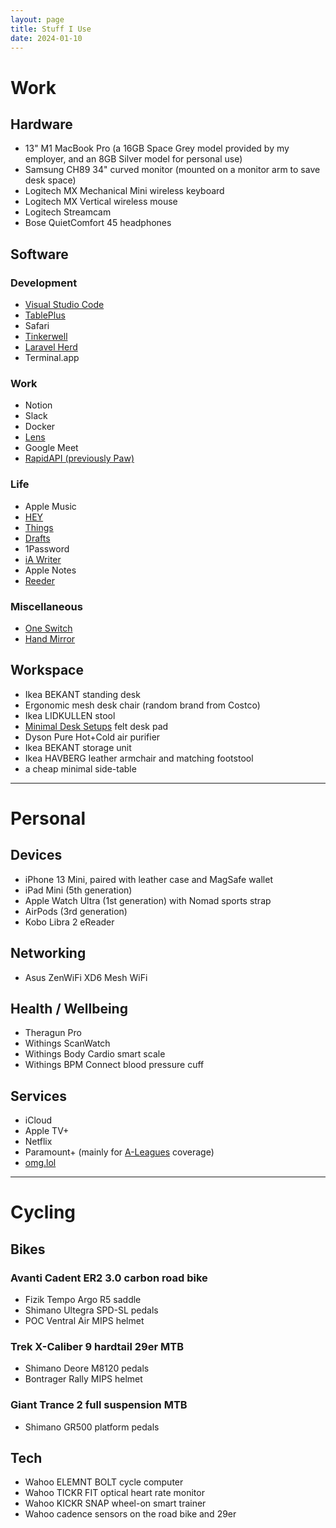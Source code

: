 ```yaml
---
layout: page
title: Stuff I Use
date: 2024-01-10
---
```


# Work

## Hardware

- 13" M1 MacBook Pro (a 16GB Space Grey model provided by my employer, and an 8GB Silver model for personal use)
- Samsung CH89 34" curved monitor (mounted on a monitor arm to save desk space)
- Logitech MX Mechanical Mini wireless keyboard
- Logitech MX Vertical wireless mouse
- Logitech Streamcam
- Bose QuietComfort 45 headphones

## Software

### Development

- [Visual Studio Code](/vs-code)
- [TablePlus](https://tableplus.com)
- Safari
- [Tinkerwell](https://tinkerwell.app)
- [Laravel Herd](https://herd.laravel.com)
- Terminal.app

### Work

- Notion
- Slack
- Docker
- [Lens](https://k8slens.dev)
- Google Meet
- [RapidAPI (previously Paw)](https://paw.cloud)

### Life

- Apple Music
- [HEY](https://hey.com)
- [Things](https://culturedcode.com/things/)
- [Drafts](https://getdrafts.com)
- 1Password
- [iA Writer](https://ia.net/writer)
- Apple Notes
- [Reeder](https://reederapp.com)

### Miscellaneous

- [One Switch](https://fireball.studio/oneswitch/)
- [Hand Mirror](https://handmirror.app)

## Workspace

- Ikea BEKANT standing desk
- Ergonomic mesh desk chair (random brand from Costco)
- Ikea LIDKULLEN stool
- [Minimal Desk Setups](https://www.minimaldesksetups.com) felt desk pad
- Dyson Pure Hot+Cold air purifier
- Ikea BEKANT storage unit
- Ikea HAVBERG leather armchair and matching footstool
- a cheap minimal side-table

---

# Personal

## Devices

- iPhone 13 Mini, paired with leather case and MagSafe wallet
- iPad Mini (5th generation)
- Apple Watch Ultra (1st generation) with Nomad sports strap
- AirPods (3rd generation)
- Kobo Libra 2 eReader

## Networking

- Asus ZenWiFi XD6 Mesh WiFi

## Health / Wellbeing

- Theragun Pro
- Withings ScanWatch
- Withings Body Cardio smart scale
- Withings BPM Connect blood pressure cuff

## Services

- iCloud
- Apple TV+
- Netflix
- Paramount+ (mainly for [A-Leagues](https://aleagues.com.au) coverage)
- [omg.lol](https://omg.lol)

---

# Cycling

## Bikes

### Avanti Cadent ER2 3.0 carbon road bike

- Fizik Tempo Argo R5 saddle
- Shimano Ultegra SPD-SL pedals
- POC Ventral Air MIPS helmet

### Trek X-Caliber 9 hardtail 29er MTB

- Shimano Deore M8120 pedals
- Bontrager Rally MIPS helmet

### Giant Trance 2 full suspension MTB

- Shimano GR500 platform pedals

## Tech

- Wahoo ELEMNT BOLT cycle computer
- Wahoo TICKR FIT optical heart rate monitor
- Wahoo KICKR SNAP wheel-on smart trainer
- Wahoo cadence sensors on the road bike and 29er
